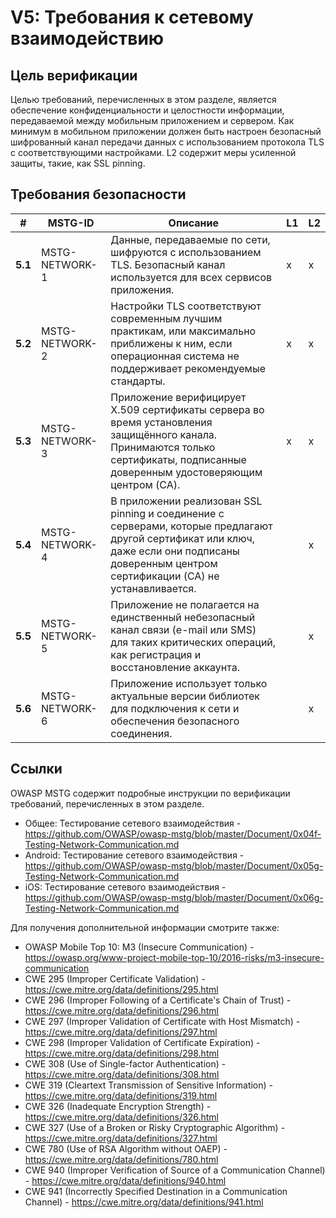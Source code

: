 # V5: Требования к сетевому взаимодействию

## Цель верификации

Целью требований, перечисленных в этом разделе, является обеспечение конфиденциальности и целостности информации, передаваемой между мобильным приложением и сервером. Как минимум в мобильном приложении должен быть настроен безопасный шифрованный канал передачи данных с использованием протокола TLS с соответствующими настройками. L2 содержит меры усиленной защиты, такие, как SSL pinning.

## Требования безопасности

| # | MSTG-ID | Описание | L1 | L2 |
| -- | ---------- | ---------------------- | - | - |
| **5.1** | MSTG-NETWORK-1 | Данные, передаваемые по сети, шифруются с использованием TLS. Безопасный канал используется для всех сервисов приложения. | x | x |
| **5.2** | MSTG-NETWORK-2 | Настройки TLS соответствуют современным лучшим практикам, или максимально приближены к ним, если операционная система не поддерживает рекомендуемые стандарты. | x | x |
| **5.3** | MSTG-NETWORK-3 | Приложение верифицирует X.509 сертификаты сервера во время установления защищённого канала. Принимаются только сертификаты, подписанные доверенным удостоверяющим центром (CA). | x | x |
| **5.4** | MSTG-NETWORK-4 | В приложении реализован SSL pinning и соединение с серверами, которые предлагают другой сертификат или ключ, даже если они подписаны доверенным центром сертификации (CA) не устанавливается. |   | x |
| **5.5** | MSTG-NETWORK-5 | Приложение не полагается на единственный небезопасный канал связи (e-mail или SMS) для таких критических операций, как регистрация и восстановление аккаунта. |  | x |
| **5.6** | MSTG-NETWORK-6 | Приложение использует только актуальные версии библиотек для подключения к сети и обеспечения безопасного соединения. |  | x |

## Ссылки

OWASP MSTG содержит подробные инструкции по верификации требований, перечисленных в этом разделе.

- Общее: Тестирование сетевого взаимодействия - <https://github.com/OWASP/owasp-mstg/blob/master/Document/0x04f-Testing-Network-Communication.md>
- Android: Тестирование сетевого взаимодействия - <https://github.com/OWASP/owasp-mstg/blob/master/Document/0x05g-Testing-Network-Communication.md>
- iOS: Тестирование сетевого взаимодействия - <https://github.com/OWASP/owasp-mstg/blob/master/Document/0x06g-Testing-Network-Communication.md>

Для получения дополнительной информации смотрите также:

- OWASP Mobile Top 10: M3 (Insecure Communication) - <https://owasp.org/www-project-mobile-top-10/2016-risks/m3-insecure-communication>
- CWE 295 (Improper Certificate Validation) - <https://cwe.mitre.org/data/definitions/295.html>
- CWE 296 (Improper Following of a Certificate's Chain of Trust) - <https://cwe.mitre.org/data/definitions/296.html>
- CWE 297 (Improper Validation of Certificate with Host Mismatch) - <https://cwe.mitre.org/data/definitions/297.html>
- CWE 298 (Improper Validation of Certificate Expiration) - <https://cwe.mitre.org/data/definitions/298.html>
- CWE 308 (Use of Single-factor Authentication) - <https://cwe.mitre.org/data/definitions/308.html>
- CWE 319 (Cleartext Transmission of Sensitive Information) - <https://cwe.mitre.org/data/definitions/319.html>
- CWE 326 (Inadequate Encryption Strength) - <https://cwe.mitre.org/data/definitions/326.html>
- CWE 327 (Use of a Broken or Risky Cryptographic Algorithm) - <https://cwe.mitre.org/data/definitions/327.html>
- CWE 780 (Use of RSA Algorithm without OAEP) - <https://cwe.mitre.org/data/definitions/780.html>
- CWE 940 (Improper Verification of Source of a Communication Channel) - <https://cwe.mitre.org/data/definitions/940.html>
- CWE 941 (Incorrectly Specified Destination in a Communication Channel) - <https://cwe.mitre.org/data/definitions/941.html>
